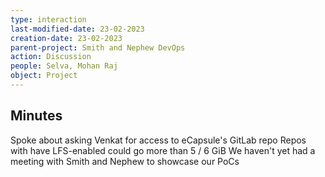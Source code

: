 ```yaml
---
type: interaction
last-modified-date: 23-02-2023
creation-date: 23-02-2023
parent-project: Smith and Nephew DevOps
action: Discussion
people: Selva, Mohan Raj
object: Project
---
```


## Minutes
Spoke about asking Venkat for access to eCapsule's GitLab repo
Repos with have LFS-enabled could go more than 5 / 6 GiB
We haven't yet had a meeting with Smith and Nephew to showcase our PoCs
